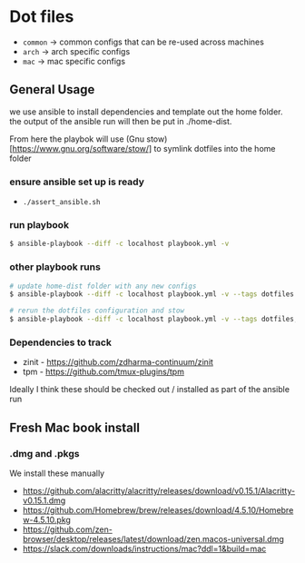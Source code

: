 # Dot files

- `common` -> common configs that can be re-used across machines
- `arch` -> arch specific configs
- `mac` -> mac specific configs

## General Usage

we use ansible to install dependencies and template out the home folder.
the output of the ansible run will then be put in ./home-dist.

From here the playbok will use (Gnu stow)[https://www.gnu.org/software/stow/] to symlink dotfiles into the home folder

### ensure ansible set up is ready

- `./assert_ansible.sh`

### run playbook

```sh
$ ansible-playbook --diff -c localhost playbook.yml -v
```

### other playbook runs

```sh
# update home-dist folder with any new configs
$ ansible-playbook --diff -c localhost playbook.yml -v --tags dotfiles

# rerun the dotfiles configuration and stow
$ ansible-playbook --diff -c localhost playbook.yml -v --tags dotfiles,stow
```

### Dependencies to track

* zinit - https://github.com/zdharma-continuum/zinit
* tpm - https://github.com/tmux-plugins/tpm

Ideally I think these should be checked out / installed as part of the ansible run

## Fresh Mac book install

### .dmg and .pkgs

We install these manually

- https://github.com/alacritty/alacritty/releases/download/v0.15.1/Alacritty-v0.15.1.dmg
- https://github.com/Homebrew/brew/releases/download/4.5.10/Homebrew-4.5.10.pkg
- https://github.com/zen-browser/desktop/releases/latest/download/zen.macos-universal.dmg
- https://slack.com/downloads/instructions/mac?ddl=1&build=mac




